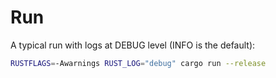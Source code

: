 # Run

A typical run with logs at DEBUG level (INFO is the default):
```bash
RUSTFLAGS=-Awarnings RUST_LOG="debug" cargo run --release
```